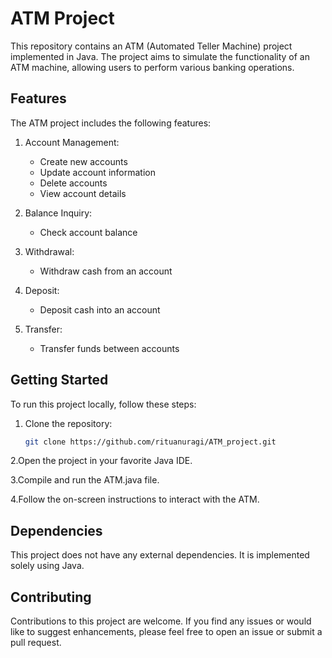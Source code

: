 # ATM Project

This repository contains an ATM (Automated Teller Machine) project implemented in Java. The project aims to simulate the functionality of an ATM machine, allowing users to perform various banking operations.

## Features

The ATM project includes the following features:

1. Account Management:
   - Create new accounts
   - Update account information
   - Delete accounts
   - View account details

2. Balance Inquiry:
   - Check account balance

3. Withdrawal:
   - Withdraw cash from an account

4. Deposit:
   - Deposit cash into an account

5. Transfer:
   - Transfer funds between accounts


## Getting Started

To run this project locally, follow these steps:

1. Clone the repository:

   ```bash
   git clone https://github.com/rituanuragi/ATM_project.git
   
2.Open the project in your favorite Java IDE.

3.Compile and run the ATM.java file.

4.Follow the on-screen instructions to interact with the ATM.

## Dependencies
This project does not have any external dependencies. It is implemented solely using Java.

## Contributing
Contributions to this project are welcome. If you find any issues or would like to suggest enhancements, please feel free to open an issue or submit a pull request.
